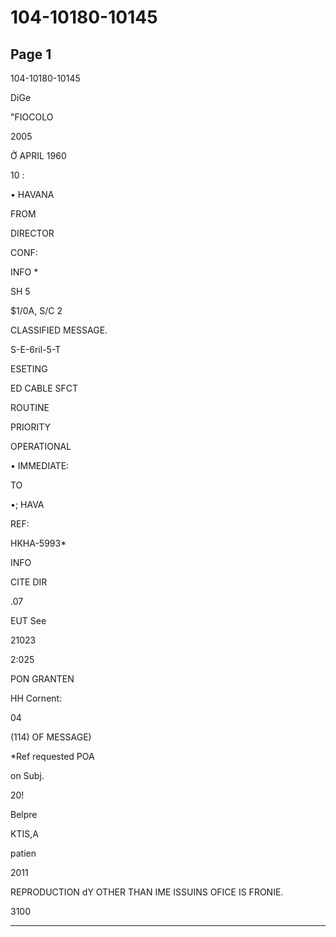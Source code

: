 # 104-10180-10145

## Page 1

104-10180-10145

DiGe

"FIOCOLO

2005

Ở APRIL 1960

10 :

• HAVANA

FROM

DIRECTOR

CONF:

INFO *

SH 5

$1/0A, S/C 2

CLASSIFIED MESSAGE.

S-E-6ril-5-T

ESETING

ED CABLE SFCT

ROUTINE

PRIORITY

OPERATIONAL

• IMMEDIATE:

TO

•; HAVA

REF:

HKHA-5993*

INFO

CITE DIR

.07

EUT See

21023

2:025

PON GRANTEN

HH Cornent:

04

(114) OF MESSAGE)

*Ref requested POA

on Subj.

20!

Belpre

KTIS,A

patien

2011

REPRODUCTION dY OTHER THAN IME ISSUINS OFICE IS FRONIE.

3100

---


